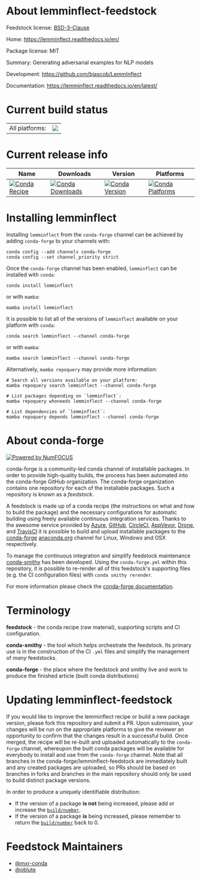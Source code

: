 About lemminflect-feedstock
===========================

Feedstock license: [BSD-3-Clause](https://github.com/conda-forge/lemminflect-feedstock/blob/main/LICENSE.txt)

Home: https://lemminflect.readthedocs.io/en/

Package license: MIT

Summary: Generating adversarial examples for NLP models

Development: https://github.com/bjascob/LemmInflect

Documentation: https://lemminflect.readthedocs.io/en/latest/

Current build status
====================


<table><tr><td>All platforms:</td>
    <td>
      <a href="https://dev.azure.com/conda-forge/feedstock-builds/_build/latest?definitionId=11342&branchName=main">
        <img src="https://dev.azure.com/conda-forge/feedstock-builds/_apis/build/status/lemminflect-feedstock?branchName=main">
      </a>
    </td>
  </tr>
</table>

Current release info
====================

| Name | Downloads | Version | Platforms |
| --- | --- | --- | --- |
| [![Conda Recipe](https://img.shields.io/badge/recipe-lemminflect-green.svg)](https://anaconda.org/conda-forge/lemminflect) | [![Conda Downloads](https://img.shields.io/conda/dn/conda-forge/lemminflect.svg)](https://anaconda.org/conda-forge/lemminflect) | [![Conda Version](https://img.shields.io/conda/vn/conda-forge/lemminflect.svg)](https://anaconda.org/conda-forge/lemminflect) | [![Conda Platforms](https://img.shields.io/conda/pn/conda-forge/lemminflect.svg)](https://anaconda.org/conda-forge/lemminflect) |

Installing lemminflect
======================

Installing `lemminflect` from the `conda-forge` channel can be achieved by adding `conda-forge` to your channels with:

```
conda config --add channels conda-forge
conda config --set channel_priority strict
```

Once the `conda-forge` channel has been enabled, `lemminflect` can be installed with `conda`:

```
conda install lemminflect
```

or with `mamba`:

```
mamba install lemminflect
```

It is possible to list all of the versions of `lemminflect` available on your platform with `conda`:

```
conda search lemminflect --channel conda-forge
```

or with `mamba`:

```
mamba search lemminflect --channel conda-forge
```

Alternatively, `mamba repoquery` may provide more information:

```
# Search all versions available on your platform:
mamba repoquery search lemminflect --channel conda-forge

# List packages depending on `lemminflect`:
mamba repoquery whoneeds lemminflect --channel conda-forge

# List dependencies of `lemminflect`:
mamba repoquery depends lemminflect --channel conda-forge
```


About conda-forge
=================

[![Powered by
NumFOCUS](https://img.shields.io/badge/powered%20by-NumFOCUS-orange.svg?style=flat&colorA=E1523D&colorB=007D8A)](https://numfocus.org)

conda-forge is a community-led conda channel of installable packages.
In order to provide high-quality builds, the process has been automated into the
conda-forge GitHub organization. The conda-forge organization contains one repository
for each of the installable packages. Such a repository is known as a *feedstock*.

A feedstock is made up of a conda recipe (the instructions on what and how to build
the package) and the necessary configurations for automatic building using freely
available continuous integration services. Thanks to the awesome service provided by
[Azure](https://azure.microsoft.com/en-us/services/devops/), [GitHub](https://github.com/),
[CircleCI](https://circleci.com/), [AppVeyor](https://www.appveyor.com/),
[Drone](https://cloud.drone.io/welcome), and [TravisCI](https://travis-ci.com/)
it is possible to build and upload installable packages to the
[conda-forge](https://anaconda.org/conda-forge) [anaconda.org](https://anaconda.org/)
channel for Linux, Windows and OSX respectively.

To manage the continuous integration and simplify feedstock maintenance
[conda-smithy](https://github.com/conda-forge/conda-smithy) has been developed.
Using the ``conda-forge.yml`` within this repository, it is possible to re-render all of
this feedstock's supporting files (e.g. the CI configuration files) with ``conda smithy rerender``.

For more information please check the [conda-forge documentation](https://conda-forge.org/docs/).

Terminology
===========

**feedstock** - the conda recipe (raw material), supporting scripts and CI configuration.

**conda-smithy** - the tool which helps orchestrate the feedstock.
                   Its primary use is in the construction of the CI ``.yml`` files
                   and simplify the management of *many* feedstocks.

**conda-forge** - the place where the feedstock and smithy live and work to
                  produce the finished article (built conda distributions)


Updating lemminflect-feedstock
==============================

If you would like to improve the lemminflect recipe or build a new
package version, please fork this repository and submit a PR. Upon submission,
your changes will be run on the appropriate platforms to give the reviewer an
opportunity to confirm that the changes result in a successful build. Once
merged, the recipe will be re-built and uploaded automatically to the
`conda-forge` channel, whereupon the built conda packages will be available for
everybody to install and use from the `conda-forge` channel.
Note that all branches in the conda-forge/lemminflect-feedstock are
immediately built and any created packages are uploaded, so PRs should be based
on branches in forks and branches in the main repository should only be used to
build distinct package versions.

In order to produce a uniquely identifiable distribution:
 * If the version of a package **is not** being increased, please add or increase
   the [``build/number``](https://docs.conda.io/projects/conda-build/en/latest/resources/define-metadata.html#build-number-and-string).
 * If the version of a package **is** being increased, please remember to return
   the [``build/number``](https://docs.conda.io/projects/conda-build/en/latest/resources/define-metadata.html#build-number-and-string)
   back to 0.

Feedstock Maintainers
=====================

* [@mxr-conda](https://github.com/mxr-conda/)
* [@oblute](https://github.com/oblute/)

